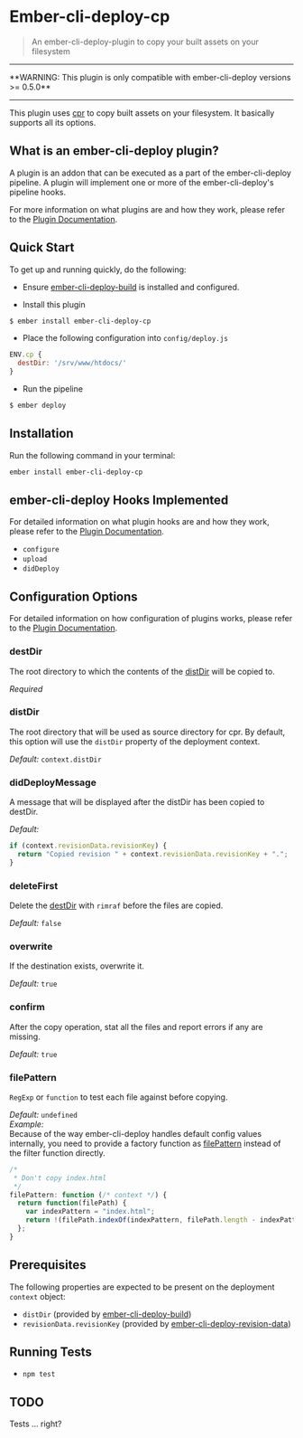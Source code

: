 # Ember-cli-deploy-cp

> An ember-cli-deploy-plugin to copy your built assets on your filesystem

<hr/>
**WARNING: This plugin is only compatible with ember-cli-deploy versions >= 0.5.0**
<hr/>

This plugin uses [cpr][1] to copy built assets on your filesystem. It basically supports all its options.

## What is an ember-cli-deploy plugin?

A plugin is an addon that can be executed as a part of the ember-cli-deploy pipeline. A plugin will implement one or more of the ember-cli-deploy's pipeline hooks.

For more information on what plugins are and how they work, please refer to the [Plugin Documentation][2].

## Quick Start
To get up and running quickly, do the following:

- Ensure [ember-cli-deploy-build][3] is installed and configured.

- Install this plugin

```bash
$ ember install ember-cli-deploy-cp
```

- Place the following configuration into `config/deploy.js`

```javascript
ENV.cp {
  destDir: '/srv/www/htdocs/'
}
```

- Run the pipeline

```bash
$ ember deploy
```

## Installation
Run the following command in your terminal:

```bash
ember install ember-cli-deploy-cp
```

## ember-cli-deploy Hooks Implemented

For detailed information on what plugin hooks are and how they work, please refer to the [Plugin Documentation][2].

- `configure`
- `upload`
- `didDeploy`

## Configuration Options

For detailed information on how configuration of plugins works, please refer to the [Plugin Documentation][2].

### destDir

The root directory to which the contents of the [distDir](#distdir) will be copied to.

*Required*

### distDir

The root directory that will be used as source directory for cpr. By default, this option will use the `distDir` property of the deployment context.

*Default:* `context.distDir`

### didDeployMessage

A message that will be displayed after the distDir has been copied to destDir.

*Default:*

```javascript
if (context.revisionData.revisionKey) {
  return "Copied revision " + context.revisionData.revisionKey + ".";
}
```

### deleteFirst

Delete the [destDir](#destdir) with `rimraf` before the files are copied.

*Default:* `false`

### overwrite

If the destination exists, overwrite it.

*Default:* `true`

### confirm

After the copy operation, stat all the files and report errors if any are missing.

*Default:* `true`

### filePattern

`RegExp` or `function` to test each file against before copying.

*Default:* `undefined`  
*Example:*  
Because of the way ember-cli-deploy handles default config values internally, you need to provide a factory function as [filePattern](#filepattern) instead of the filter function directly.

```javascript
/*
 * Don't copy index.html 
 */
filePattern: function (/* context */) {
  return function(filePath) {
    var indexPattern = "index.html";
    return !(filePath.indexOf(indexPattern, filePath.length - indexPattern.length) !== -1);
  };
}
```

## Prerequisites

The following properties are expected to be present on the deployment `context` object:

- `distDir`                     (provided by [ember-cli-deploy-build][3])
- `revisionData.revisionKey`    (provided by [ember-cli-deploy-revision-data][4])

## Running Tests

- `npm test`

## TODO

Tests ... right?

[1]: https://github.com/davglass/cpr "cpr"
[2]: http://ember-cli.github.io/ember-cli-deploy/plugins "Plugin Documentation"
[3]: https://github.com/zapnito/ember-cli-deploy-build "ember-cli-deploy-build"
[4]: https://github.com/zapnito/ember-cli-deploy-revision-data "ember-cli-deploy-revision-data"
